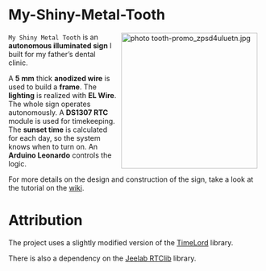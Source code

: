# My-Shiny-Metal-Tooth

<a href="http://s76.photobucket.com/user/paign10/media/tooth-promo_zpsd4uluetn.jpg.html" target="_blank"><img src="http://i76.photobucket.com/albums/j16/paign10/tooth-promo_zpsd4uluetn.jpg" border="0" align="right" height="270" hspace="10" alt=" photo tooth-promo_zpsd4uluetn.jpg"/></a>

`My Shiny Metal Tooth` is an **autonomous illuminated sign** I built for my father’s dental clinic.

A **5 mm** thick **anodized wire** is used to build a **frame**. The **lighting** is realized with **EL Wire**. The whole sign operates autonomously. A **DS1307 RTC** module is used for timekeeping. The **sunset time** is calculated for each day, so the system knows when to turn on. An **Arduino Leonardo** controls the logic.

For more details on the design and construction of the sign, take a look at the tutorial on the [wiki](https://github.com/pAIgn10/My-Shiny-Metal-Tooth/wiki/Tutorial).

# Attribution
The project uses a slightly modified version of the [TimeLord](http://swfltek.com/arduino/timelord.html) library.

There is also a dependency on the [Jeelab RTClib](https://github.com/adafruit/RTClib) library.
